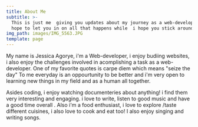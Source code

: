 ```yaml
---
title: About Me
subtitle: >-
  This is just me  giving you updates about my journey as a web-developer, i
  hope to let you in on all that happens while  i hope you stick around *w
img_path: images/IMG_5563.JPG
template: page
---
```

My name is Jessica Agorye,  i'm a Web-developer, i enjoy budiing websites, i also enjoy the challenges involved in acomplishing a task as a web-developer. One of my favorite quotes is carpe diem which  means "seize the day"
To me everyday is an oppourtunity to be better and i'm very open to learning new things in my field and as a human all together.

Asides coding, i enjoy watching documenteries about anything! i find them very interesting and engaging.  i love to write, listen to good music and have a good time overall . Also i'm a food enthusiast, i love to explore /taste different cuisines,  i also love to cook and eat too! I also enjoy singing and writing songs.


